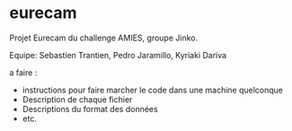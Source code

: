 # eurecam
Projet Eurecam du challenge AMIES, groupe Jinko.

Equipe: Sebastien Trantien, Pedro Jaramillo, Kyriaki Dariva

a faire :
+ instructions pour faire marcher le code dans une machine quelconque
+ Description de chaque fichier
+ Descriptions du format des données
+ etc.
